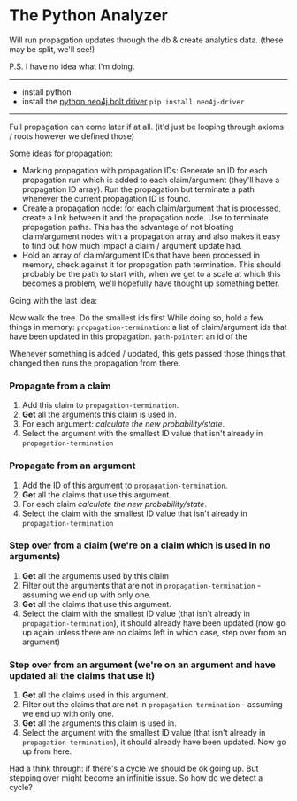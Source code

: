 # The Python Analyzer

Will run propagation updates through the db & create analytics data. (these may be split, we'll see!)  

P.S. I have no idea what I'm doing.

---

 - install python 
 - install the [python neo4j bolt driver](http://neo4j.com/docs/api/python-driver/current/) `pip install neo4j-driver` 

 ---

Full propagation can come later if at all.  (it'd just be looping through axioms / roots however we defined those)

Some ideas for propagation:

 - Marking propagation with propagation IDs: Generate an ID for each propagation run which is added to each claim/argument (they'll have a propagation ID array). Run the propagation but terminate a path whenever the current propagation ID is found.
 - Create a propagation node: for each claim/argument that is processed, create a link between it and the propagation node. Use to terminate propagation paths. This has the advantage of not bloating claim/argument nodes with a propagation array and also makes it easy to find out how much impact a claim / argument update had.
 - Hold an array of claim/argument IDs that have been processed in memory, check against it for propagation path termination. This should probably be the path to start with, when we get to a scale at which this becomes a problem, we'll hopefully have thought up something better.

Going with the last idea:

Now walk the tree. Do the smallest ids first
While doing so, hold a few things in memory:
`propagation-termination`: a list of claim/argument ids that have been updated in this propagation.
`path-pointer`: an id of the  

Whenever something is added / updated, this gets passed those things that changed then runs the propagation from there.

### Propagate from a claim
1. Add this claim to `propagation-termination`.
2. **Get** all the arguments this claim is used in.
3. For each argument: *calculate the new probability/state*.
4. Select the argument with the smallest ID value that isn't already in `propagation-termination`

### Propagate from an argument
1. Add the ID of this argument to `propagation-termination`. 
2. **Get** all the claims that use this argument.
3. For each claim  *calculate the new probability/state*.
4. Select the claim with the smallest ID value that isn't already in `propagation-termination`

### Step over from a claim (we're on a claim which is used in no arguments)
1. **Get** all the arguments used by this claim
2. Filter out the arguments that are not in `propagation-termination` - assuming we end up with only one.
3. **Get** all the claims that use this argument.
4. Select the claim with the smallest ID value (that isn't already in `propagation-termination`), it should already have been updated (now go up again unless there are no claims left in which case, step over from an argument)

### Step over from an argument (we're on an argument and have updated all the claims that use it)
1. **Get** all the claims used in this argument.
2. Filter out the claims that are not in `propagation termination` - assuming we end up with only one.
3. **Get** all the arguments this claim is used in.
4. Select the argument with the smallest ID value (that isn't already in `propagation-termination`), it should already have been updated. Now go up from here.

Had a think through: if there's a cycle we should be ok going up. But stepping over might become an infinitie issue. So how do we detect a cycle?